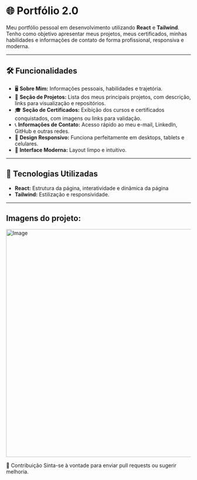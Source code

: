 # 🌐 Portfólio 2.0

Meu portfólio pessoal em desenvolvimento utilizando **React** e **Tailwind**. Tenho como objetivo apresentar meus projetos, meus certificados, minhas habilidades e informações de contato de forma profissional, responsiva e moderna.

---

## 🛠️ Funcionalidades

- 🖥️ **Sobre Mim:** Informações pessoais, habilidades e trajetória.
- 📂 **Seção de Projetos:** Lista dos meus principais projetos, com descrição,  links para visualização e repositórios.
- 🎓 **Seção de Certificados:** Exibição dos cursos e certificados conquistados, com imagens ou links para validação.
- 📞 **Informações de Contato:** Acesso rápido ao meu e-mail, LinkedIn, GitHub e outras redes.
- 📱 **Design Responsivo:** Funciona perfeitamente em desktops, tablets e celulares.
- 🎨 **Interface Moderna:** Layout limpo e intuitivo.

---

## 📌 Tecnologias Utilizadas

- **React:** Estrutura da página, interatividade e dinâmica da página
- **Tailwind:** Estilização e responsividade.

---

## Imagens do projeto:

<img width="1907" height="620" alt="Image" src="https://github.com/user-attachments/assets/7a6b4325-6c2f-4988-ab8a-eacaba79f5c3" />



🤝 Contribuição
Sinta-se à vontade para enviar pull requests ou sugerir melhoria.
